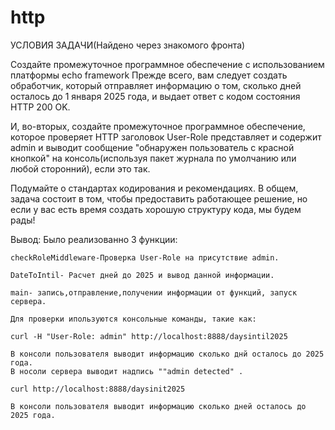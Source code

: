 # http

УСЛОВИЯ ЗАДАЧИ(Найдено через знакомого фронта)

Создайте промежуточное программное обеспечение с использованием платформы echo framework
Прежде всего, вам следует создать обработчик,
 который отправляет информацию о том, сколько дней осталось до 1 января 2025 года, и выдает ответ с кодом состояния HTTP 200 OK.

И, во-вторых, создайте промежуточное программное обеспечение, которое проверяет HTTP
заголовок User-Role представляет и содержит admin и выводит
сообщение "обнаружен пользователь с красной кнопкой" на консоль(используя пакет журнала по умолчанию или любой сторонний), если это так.

Подумайте о стандартах кодирования и рекомендациях.
 В общем, задача состоит в том, чтобы предоставить работающее решение,
 но если у вас есть время создать хорошую структуру кода, мы будем рады!


Вывод:
    Было реализованно 3 функции:

    checkRoleMiddleware-Проверка User-Role на присутствие admin.

    DateToIntil- Расчет дней до 2025 и вывод данной информации.

    main- запись,отправление,получении информации от функций, запуск сервера.

    Для проверки ипользуются консольные команды, такие как:

    curl -H "User-Role: admin" http://localhost:8888/daysintil2025 

    В консоли пользователя выводит информацию сколько днй осталось до 2025 года.
    В носоли сервера выводит надпись ""admin detected" .

    curl http://localhost:8888/daysinit2025

    В консоли пользователя выводит информацию сколько дней осталось до 2025 года.


